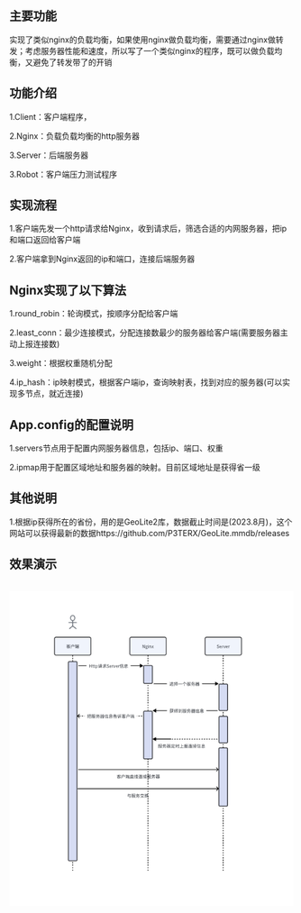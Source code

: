 
## 主要功能


实现了类似nginx的负载均衡，如果使用nginx做负载均衡，需要通过nginx做转发；考虑服务器性能和速度，所以写了一个类似nginx的程序，既可以做负载均衡，又避免了转发带了的开销


## 功能介绍

1.Client：客户端程序，

2.Nginx：负载负载均衡的http服务器

3.Server：后端服务器

3.Robot：客户端压力测试程序


## 实现流程

1.客户端先发一个http请求给Nginx，收到请求后，筛选合适的内网服务器，把ip和端口返回给客户端

2.客户端拿到Nginx返回的ip和端口，连接后端服务器


## Nginx实现了以下算法
1.round_robin：轮询模式，按顺序分配给客户端

2.least_conn：最少连接模式，分配连接数最少的服务器给客户端(需要服务器主动上报连接数)

3.weight：根据权重随机分配

4.ip_hash：ip映射模式，根据客户端ip，查询映射表，找到对应的服务器(可以实现多节点，就近连接)


## App.config的配置说明
1.servers节点用于配置内网服务器信息，包括ip、端口、权重

2.ipmap用于配置区域地址和服务器的映射。目前区域地址是获得省一级


## 其他说明
1.根据ip获得所在的省份，用的是GeoLite2库，数据截止时间是(2023.8月)，这个网站可以获得最新的数据https://github.com/P3TERX/GeoLite.mmdb/releases


## 效果演示
<br><img src='image/1.png'><br>
